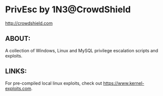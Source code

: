 # PrivEsc by 1N3@CrowdShield
http://crowdshield.com

## ABOUT:
A collection of Windows, Linux and MySQL privilege escalation scripts and exploits. 

## LINKS:
For pre-compiled local linux exploits, check out https://www.kernel-exploits.com. 